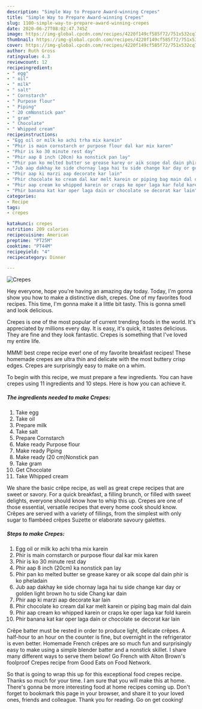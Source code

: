 ```yaml
---
description: "Simple Way to Prepare Award-winning Crepes"
title: "Simple Way to Prepare Award-winning Crepes"
slug: 1100-simple-way-to-prepare-award-winning-crepes
date: 2020-06-27T08:02:47.745Z
image: https://img-global.cpcdn.com/recipes/4220f149cf585f72/751x532cq70/crepes-recipe-main-photo.jpg
thumbnail: https://img-global.cpcdn.com/recipes/4220f149cf585f72/751x532cq70/crepes-recipe-main-photo.jpg
cover: https://img-global.cpcdn.com/recipes/4220f149cf585f72/751x532cq70/crepes-recipe-main-photo.jpg
author: Ruth Gross
ratingvalue: 4.3
reviewcount: 12
recipeingredient:
- " egg"
- " oil"
- " milk"
- " salt"
- " Cornstarch"
- " Purpose flour"
- " Piping"
- " 20 cmNonstick pan"
- " gram"
- " Chocolate"
- " Whipped cream"
recipeinstructions:
- "Egg oil or milk ko achi trha mix karein"
- "Phir is main cornstarch or purpose flour dal kar mix karen"
- "Phir is ko 30 minute rest day"
- "Phir aap 8 inch (20cm) ka nonstick pan lay"
- "Phir pan ko melted butter se grease karey or aik scope dal dain phir is ko pheladain"
- "Jub aap dakhay ke side chornay laga hai tu side change kar day or golden light brown ho tu side Chang kar dain"
- "Phir aap ki marzi aap decorate kar lain"
- "Phir chocolate ko cream dal kar melt karein or piping bag main dal dain"
- "Phir aap cream ko whipped karein or craps ke oper laga kar fold karein"
- "Phir banana kat kar oper laga dain or chocolate se decorat kar lain"
categories:
- Recipe
tags:
- crepes

katakunci: crepes 
nutrition: 209 calories
recipecuisine: American
preptime: "PT25M"
cooktime: "PT44M"
recipeyield: "4"
recipecategory: Dinner

---
```



![Crepes](https://img-global.cpcdn.com/recipes/4220f149cf585f72/751x532cq70/crepes-recipe-main-photo.jpg)

Hey everyone, hope you're having an amazing day today. Today, I'm gonna show you how to make a distinctive dish, crepes. One of my favorites food recipes. This time, I'm gonna make it a little bit tasty. This is gonna smell and look delicious.

Crepes is one of the most popular of current trending foods in the world. It's appreciated by millions every day. It is easy, it's quick, it tastes delicious. They are fine and they look fantastic. Crepes is something that I've loved my entire life.

MMM! best crepe recipe ever! one of my favorite breakfast recipes! These homemade crepes are ultra thin and delicate with the most buttery crisp edges. Crepes are surprisingly easy to make on a whim.


To begin with this recipe, we must prepare a few ingredients. You can have crepes using 11 ingredients and 10 steps. Here is how you can achieve it.

<!--inarticleads1-->

##### The ingredients needed to make Crepes:

1. Take  egg
1. Take  oil
1. Prepare  milk
1. Take  salt
1. Prepare  Cornstarch
1. Make ready  Purpose flour
1. Make ready  Piping
1. Make ready  (20 cm)Nonstick pan
1. Take  gram
1. Get  Chocolate
1. Take  Whipped cream


We share the basic crêpe recipe, as well as great crepe recipes that are sweet or savory. For a quick breakfast, a filling brunch, or filled with sweet delights, everyone should know how to whip this up. Crepes are one of those essential, versatile recipes that every home cook should know. Crêpes are served with a variety of fillings, from the simplest with only sugar to flambéed crêpes Suzette or elaborate savoury galettes. 

<!--inarticleads2-->

##### Steps to make Crepes:

1. Egg oil or milk ko achi trha mix karein
1. Phir is main cornstarch or purpose flour dal kar mix karen
1. Phir is ko 30 minute rest day
1. Phir aap 8 inch (20cm) ka nonstick pan lay
1. Phir pan ko melted butter se grease karey or aik scope dal dain phir is ko pheladain
1. Jub aap dakhay ke side chornay laga hai tu side change kar day or golden light brown ho tu side Chang kar dain
1. Phir aap ki marzi aap decorate kar lain
1. Phir chocolate ko cream dal kar melt karein or piping bag main dal dain
1. Phir aap cream ko whipped karein or craps ke oper laga kar fold karein
1. Phir banana kat kar oper laga dain or chocolate se decorat kar lain


Crêpe batter must be rested in order to produce light, delicate crêpes. A half-hour to an hour on the counter is fine, but overnight in the refrigerator is even better. Homemade French crêpes are so much fun and surprisingly easy to make using a simple blender batter and a nonstick skillet. I share many different ways to serve them below! Go French with Alton Brown&#39;s foolproof Crepes recipe from Good Eats on Food Network. 

So that is going to wrap this up for this exceptional food crepes recipe. Thanks so much for your time. I am sure that you will make this at home. There's gonna be more interesting food at home recipes coming up. Don't forget to bookmark this page in your browser, and share it to your loved ones, friends and colleague. Thank you for reading. Go on get cooking!
